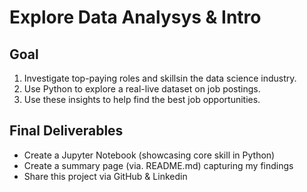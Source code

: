 # Explore Data Analysys & Intro

## Goal
1. Investigate top-paying roles and skillsin the data science industry.
2. Use Python to explore a real-live dataset on job postings.
3. Use these insights to help find the best job opportunities.

## Final Deliverables
* Create a Jupyter Notebook (showcasing core skill in Python)
* Create a summary page (via. README.md) capturing my findings 
* Share this project via GitHub & Linkedin
